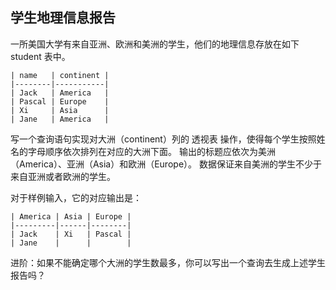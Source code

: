 ## 学生地理信息报告

一所美国大学有来自亚洲、欧洲和美洲的学生，他们的地理信息存放在如下 student 表中。
```
| name   | continent |
|--------|-----------|
| Jack   | America   |
| Pascal | Europe    |
| Xi     | Asia      |
| Jane   | America   |
```
写一个查询语句实现对大洲（continent）列的 透视表 操作，使得每个学生按照姓名的字母顺序依次排列在对应的大洲下面。
输出的标题应依次为美洲（America）、亚洲（Asia）和欧洲（Europe）。
数据保证来自美洲的学生不少于来自亚洲或者欧洲的学生。

对于样例输入，它的对应输出是：

```
| America | Asia | Europe |
|---------|------|--------|
| Jack    | Xi   | Pascal |
| Jane    |      |        |
```

进阶：如果不能确定哪个大洲的学生数最多，你可以写出一个查询去生成上述学生报告吗？
